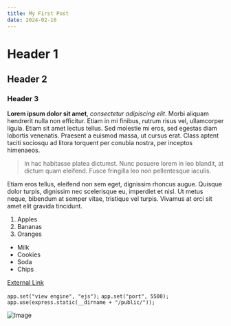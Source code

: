 ```yaml
---
title: My First Post
date: 2024-02-10
---
```


# Header 1

## Header 2

### Header 3

**Lorem ipsum dolor sit amet**, _consectetur adipiscing elit_. Morbi aliquam hendrerit nulla non efficitur. Etiam in mi finibus, rutrum risus vel, ullamcorper ligula. Etiam sit amet lectus tellus. Sed molestie mi eros, sed egestas diam lobortis venenatis. Praesent a euismod massa, ut cursus erat. Class aptent taciti sociosqu ad litora torquent per conubia nostra, per inceptos himenaeos.

> In hac habitasse platea dictumst. Nunc posuere lorem in leo blandit, at dictum quam eleifend. Fusce fringilla leo non pellentesque iaculis.

Etiam eros tellus, eleifend non sem eget, dignissim rhoncus augue. Quisque dolor turpis, dignissim nec scelerisque eu, imperdiet et nisl. Ut metus neque, bibendum at semper vitae, tristique vel turpis. Vivamus at orci sit amet elit gravida tincidunt.

1. Apples
2. Bananas
3. Oranges

- Milk
- Cookies
- Soda
- Chips

[External Link](https://yashburshe.com)

`app.set("view engine", "ejs");`
`app.set("port", 5500);`
`app.use(express.static(__dirname + "/public/"));`

![Image](/images/rio.jpeg)


